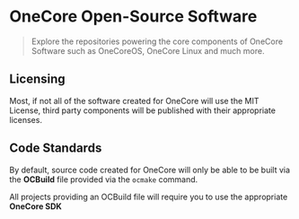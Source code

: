 # OneCore Open-Source Software

> Explore the repositories powering the core components of OneCore Software such as OneCoreOS, OneCore Linux and much more.

## Licensing
Most, if not all of the software created for OneCore will use the MIT License, third party components will be published with their appropriate licenses.

## Code Standards
By default, source code created for OneCore will only be able to be built via the **OCBuild** file provided via the ``ocmake`` command.

All projects providing an OCBuild file will require you to use the appropriate **OneCore SDK**
